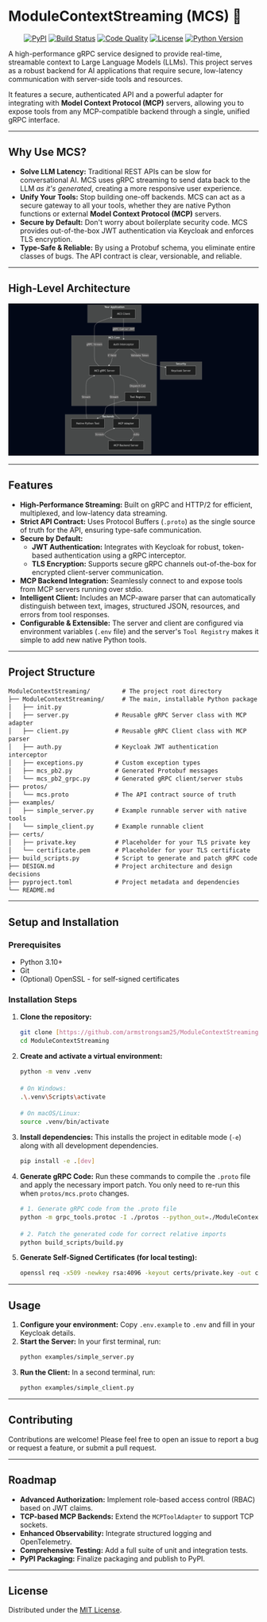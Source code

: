 # ModuleContextStreaming (MCS) 🚀

<p align="center">
  <a href="https://pypi.org/project/ModuleContextStreaming/"><img alt="PyPI" src="https://img.shields.io/pypi/v/ModuleContextStreaming?color=blue"></a>
  <a href="#"><img alt="Build Status" src="https://img.shields.io/github/actions/workflow/status/armstrongsam25/ModuleContextStreaming/ci.yml?branch=main"></a>
  <a href="#"><img alt="Code Quality" src="https://img.shields.io/badge/code%20style-ruff-black"></a>
  <a href="https://opensource.org/licenses/MIT"><img alt="License" src="https://img.shields.io/badge/License-MIT-yellow.svg"></a>
  <a href="#"><img alt="Python Version" src="https://img.shields.io/pypi/pyversions/ModuleContextStreaming"></a>
</p>

A high-performance gRPC service designed to provide real-time, streamable context to Large Language Models (LLMs). This project serves as a robust backend for AI applications that require secure, low-latency communication with server-side tools and resources.

It features a secure, authenticated API and a powerful adapter for integrating with **Model Context Protocol (MCP)** servers, allowing you to expose tools from any MCP-compatible backend through a single, unified gRPC interface.

-----

## Why Use MCS?

* **Solve LLM Latency:** Traditional REST APIs can be slow for conversational AI. MCS uses gRPC streaming to send data back to the LLM *as it's generated*, creating a more responsive user experience.
* **Unify Your Tools:** Stop building one-off backends. MCS can act as a secure gateway to all your tools, whether they are native Python functions or external **Model Context Protocol (MCP)** servers.
* **Secure by Default:** Don't worry about boilerplate security code. MCS provides out-of-the-box JWT authentication via Keycloak and enforces TLS encryption.
* **Type-Safe & Reliable:** By using a Protobuf schema, you eliminate entire classes of bugs. The API contract is clear, versionable, and reliable.

-----
## High-Level Architecture
![High-Level Architecture](images/mcs_flow.png)

-----

## Features

  * **High-Performance Streaming:** Built on gRPC and HTTP/2 for efficient, multiplexed, and low-latency data streaming.
  * **Strict API Contract:** Uses Protocol Buffers (`.proto`) as the single source of truth for the API, ensuring type-safe communication.
  * **Secure by Default:**
      * **JWT Authentication:** Integrates with Keycloak for robust, token-based authentication using a gRPC interceptor.
      * **TLS Encryption:** Supports secure gRPC channels out-of-the-box for encrypted client-server communication.
  * **MCP Backend Integration:** Seamlessly connect to and expose tools from MCP servers running over stdio.
  * **Intelligent Client:** Includes an MCP-aware parser that can automatically distinguish between text, images, structured JSON, resources, and errors from tool responses.
  * **Configurable & Extensible:** The server and client are configured via environment variables (`.env` file) and the server's `Tool Registry` makes it simple to add new native Python tools.

-----

## Project Structure

```
ModuleContextStreaming/         # The project root directory
├── ModuleContextStreaming/     # The main, installable Python package
│   ├── init.py
│   ├── server.py             # Reusable gRPC Server class with MCP adapter
│   ├── client.py             # Reusable gRPC Client class with MCP parser
│   ├── auth.py               # Keycloak JWT authentication interceptor
│   ├── exceptions.py         # Custom exception types
│   ├── mcs_pb2.py            # Generated Protobuf messages
│   └── mcs_pb2_grpc.py       # Generated gRPC client/server stubs
├── protos/
│   └── mcs.proto             # The API contract source of truth
├── examples/
│   ├── simple_server.py      # Example runnable server with native tools
│   └── simple_client.py      # Example runnable client
├── certs/
│   ├── private.key           # Placeholder for your TLS private key
│   └── certificate.pem       # Placeholder for your TLS certificate
├── build_scripts.py          # Script to generate and patch gRPC code
├── DESIGN.md                 # Project architecture and design decisions
├── pyproject.toml            # Project metadata and dependencies
└── README.md
```

-----

## Setup and Installation

### Prerequisites

  * Python 3.10+
  * Git
  * (Optional) OpenSSL - for self-signed certificates

### Installation Steps

1.  **Clone the repository:**

    ```bash
    git clone [https://github.com/armstrongsam25/ModuleContextStreaming.git](https://github.com/armstrongsam25/ModuleContextStreaming.git)
    cd ModuleContextStreaming
    ```

2.  **Create and activate a virtual environment:**

    ```bash
    python -m venv .venv
    
    # On Windows: 
    .\.venv\Scripts\activate
    
    # On macOS/Linux: 
    source .venv/bin/activate
    ```

3.  **Install dependencies:**
    This installs the project in editable mode (`-e`) along with all development dependencies.

    ```bash
    pip install -e .[dev]
    ```

4.  **Generate gRPC Code:**
    Run these commands to compile the `.proto` file and apply the necessary import patch. You only need to re-run this when `protos/mcs.proto` changes.

    ```bash
    # 1. Generate gRPC code from the .proto file
    python -m grpc_tools.protoc -I ./protos --python_out=./ModuleContextStreaming --grpc_python_out=./ModuleContextStreaming ./protos/mcs.proto

    # 2. Patch the generated code for correct relative imports
    python build_scripts/build.py
    ```

5.  **Generate Self-Signed Certificates (for local testing):**

    ```bash
    openssl req -x509 -newkey rsa:4096 -keyout certs/private.key -out certs/certificate.pem -sha256 -days 365 -nodes -subj "/CN=localhost"
    ```

-----

## Usage

1.  **Configure your environment:** Copy `.env.example` to `.env` and fill in your Keycloak details.
2.  **Start the Server:** In your first terminal, run:
    ```bash
    python examples/simple_server.py
    ```
3.  **Run the Client:** In a second terminal, run:
    ```bash
    python examples/simple_client.py
    ```

-----

## Contributing

Contributions are welcome\! Please feel free to open an issue to report a bug or request a feature, or submit a pull request.

-----

## Roadmap

  * **Advanced Authorization:** Implement role-based access control (RBAC) based on JWT claims.
  * **TCP-based MCP Backends:** Extend the `MCPToolAdapter` to support TCP sockets.
  * **Enhanced Observability:** Integrate structured logging and OpenTelemetry.
  * **Comprehensive Testing:** Add a full suite of unit and integration tests.
  * **PyPI Packaging:** Finalize packaging and publish to PyPI.

-----

## License

Distributed under the [MIT License](LICENSE.md).
